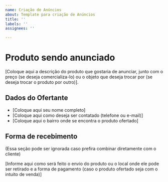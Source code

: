 ```yaml
---
name: Criação de Anúncios
about: Template para criação de Anúncios
title: ''
labels: ''
assignees: ''

---
```


<h1> Produto sendo anunciado </h1> 

[Coloque aqui a descrição do produto que gostaria de anunciar, junto com o preço (se deseja comercializa-lo) ou o objeto que deseja trocar por (se deseja trocar o produto por outro)].

<h2> Dados do Ofertante </h2> 

- [Coloque aqui seu nome completo]
- [Coloque aqui como deseja ser contatado (telefone ou e-mail)]
- [Coloque aqui o bairro onde se encontra o produto ofertado]

<h2> Forma de recebimento </h2>

(Essa seção pode ser ignorada caso prefira combinar diretamente com o cliente)

[Informe aqui como será feito o envio do produto ou o local onde ele pode ser retirado e a forma de pagamento (caso o produto ofertado seja com o intuito de venda)]
